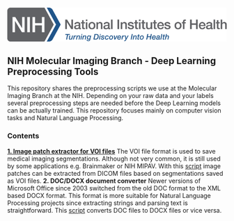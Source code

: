![NIH logo](https://github.com/smehralivand/NIH_MIB_Deep_Learning_Preprocessing/blob/master/NIH_Logo_Broad.png)

## NIH Molecular Imaging Branch - Deep Learning Preprocessing Tools

This repository shares the preprocessing scripts we use at the Molecular Imaging Branch at the NIH. Depending on your raw data and your labels several preprocessing steps are needed before the Deep Learning models can be actually trained. This repository focuses mainly on computer vision tasks and Natural Language Processing.

### Contents

**[1. Image patch extractor for VOI files](https://github.com/smehralivand/NIH_MIB_Deep_Learning_Preprocessing/blob/master/VOI_Extractor.md)** The VOI file format is used to save medical imaging segmentations. Although not very common, it is still used by some applications e.g. Brainmaker or NIH MIPAV. With this [script](https://github.com/smehralivand/NIH_MIB_Deep_Learning_Preprocessing/blob/master/Lesion_Patch_Extraction.py) image patches can be extracted from DICOM files based on segmentations saved as VOI files.
**2. DOC/DOCX document converter** Newer versions of Microsoft Office since 2003 switched from the old DOC format to the XML based DOCX format. This format is more suitable for Natural Language Processing projects since extracting strings and parsing text is straightforward. This [script](https://github.com/smehralivand/NIH_MIB_Deep_Learning_Preprocessing/blob/master/MS%20Word%20Converter.py) converts DOC files to DOCX files or vice versa.
